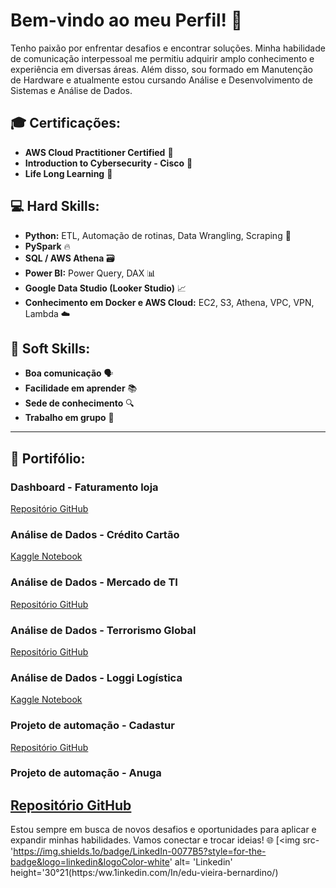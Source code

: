 # Bem-vindo ao meu Perfil! 🚀

Tenho paixão por enfrentar desafios e encontrar soluções. Minha habilidade de comunicação interpessoal me permitiu adquirir amplo conhecimento e experiência em diversas áreas. Além disso, sou formado em Manutenção de Hardware e atualmente estou cursando Análise e Desenvolvimento de Sistemas e Análise de Dados.

## 🎓 Certificações:
- **AWS Cloud Practitioner Certified** 📜
- **Introduction to Cybersecurity - Cisco** 🔐
- **Life Long Learning** 📘

## 💻 Hard Skills:
- **Python:** ETL, Automação de rotinas, Data Wrangling, Scraping 🐍
- **PySpark** 🔥
- **SQL / AWS Athena** 🗃️
- **Power BI:** Power Query, DAX 📊
- **Google Data Studio (Looker Studio)** 📈
- **Conhecimento em Docker e AWS Cloud:** EC2, S3, Athena, VPC, VPN, Lambda ☁️

## 🌟 Soft Skills:
- **Boa comunicação** 🗣️
- **Facilidade em aprender** 📚
- **Sede de conhecimento** 🔍
- **Trabalho em grupo** 🤝

---

## 📁 Portifólio:

### Dashboard - Faturamento loja
[Repositório GitHub](https://github.com/EduBernardino/Dashboards-BI)

### Análise de Dados - Crédito Cartão
[Kaggle Notebook](https://www.kaggle.com/code/eduardovbernardino/analise-de-dados-credito-ebac)

### Análise de Dados - Mercado de TI
[Repositório GitHub](https://github.com/EduBernardino/Projects_Data_Analysis/blob/main/Analise_Mercado_TI.ipynb)

### Análise de Dados - Terrorismo Global
[Repositório GitHub](https://github.com/EduBernardino/Terrorismo-Global)

### Análise de Dados - Loggi Logística
[Kaggle Notebook](https://www.kaggle.com/code/eduardovbernardino/analise-de-dados-loggi-logistica/notebook)

### Projeto de automação - Cadastur
[Repositório GitHub](https://github.com/EduBernardino/Projects_Data_Analysis/blob/main/Automa%C3%A7%C3%A3o_Cadastur_V1_9_1.py)

### Projeto de automação - Anuga
[Repositório GitHub](https://github.com/EduBernardino/Projects_Data_Analysis/blob/main/Scraping_Anuga.py)
---

Estou sempre em busca de novos desafios e oportunidades para aplicar e expandir minhas habilidades. Vamos conectar e trocar ideias! 🌐
[<img src-'https://img.shields.1o/badge/LinkedIn-0077B5?style=for-the-badge&logo=linkedin&logoColor-white' alt= 'Linkedin' height='30°21(https:/ww.1inkedin.com/In/edu-vieira-bernardino/)
